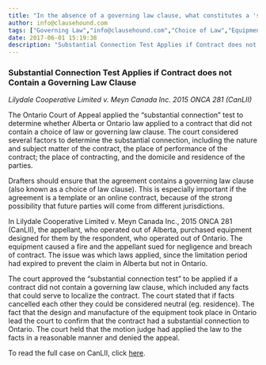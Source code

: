 ```yaml
---
title: "In the absence of a governing law clause, what constitutes a 'substantial connection' when deciding what law will govern a contract?"
author: info@clausehound.com
tags: ["Governing Law","info@clausehound.com","Choice of Law","Equipment Purchase"]
date: 2017-06-01 15:19:38
description: "Substantial Connection Test Applies if Contract does not Contain a Governing Law Clause. See Lilydale Cooperative Limited v. Meyn Canada Inc. 2015 ONCA 281 (CanLII)."
---
```



### Substantial Connection Test Applies if Contract does not Contain a Governing Law Clause

*Lilydale Cooperative Limited v. Meyn Canada Inc. 2015 ONCA 281 (CanLII)*

The Ontario Court of Appeal applied the “substantial connection” test to determine whether Alberta or Ontario law applied to a contract that did not contain a choice of law or governing law clause. The court considered several factors to determine the substantial connection, including the nature and subject matter of the contract, the place of performance of the contract; the place of contracting, and the domicile and residence of the parties.

Drafters should ensure that the agreement contains a governing law clause (also known as a choice of law clause). This is especially important if the agreement is a template or an online contract, because of the strong possibility that future parties will come from different jurisdictions.

In Lilydale Cooperative Limited v. Meyn Canada Inc., 2015 ONCA 281 (CanLII), the appellant, who operated out of Alberta, purchased equipment designed for them by the respondent, who operated out of Ontario. The equipment caused a fire and the appellant sued for negligence and breach of contract. The issue was which laws applied, since the limitation period had expired to prevent the claim in Alberta but not in Ontario. 

The court approved the “substantial connection test” to be applied if a contract did not contain a governing law clause, which included any facts that could serve to localize the contract. The court stated that if facts cancelled each other they could be considered neutral (eg. residence). The fact that the design and manufacture of the equipment took place in Ontario lead the court to confirm that the contract had a substantial connection to Ontario. The court held that the motion judge had applied the law to the facts in a reasonable manner and denied the appeal.

To read the full case on CanLII, click [here](http://canlii.ca/t/gh90p).
